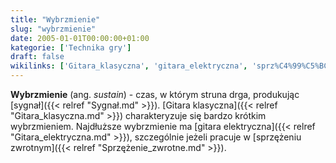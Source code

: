 ```yaml
---
title: "Wybrzmienie"
slug: "wybrzmienie"
date: 2005-01-01T00:00:00+01:00
kategorie: ['Technika gry']
draft: false
wikilinks: ['Gitara_klasyczna', 'gitara_elektryczna', 'sprz%C4%99%C5%BCenie_zwrotne', 'sygna%C5%82']
---
```

**Wybrzmienie** (ang. *sustain*) - czas, w którym struna drga,
produkując [sygnał]({{< relref "Sygnał.md" >}}). [Gitara
klasyczna]({{< relref "Gitara_klasyczna.md" >}}) charakteryzuje się bardzo
krótkim wybrzmieniem. Najdłuższe wybrzmienie ma [gitara
elektryczna]({{< relref "Gitara_elektryczna.md" >}}), szczególnie jeżeli pracuje
w [sprzężeniu zwrotnym]({{< relref "Sprzężenie_zwrotne.md" >}}).

